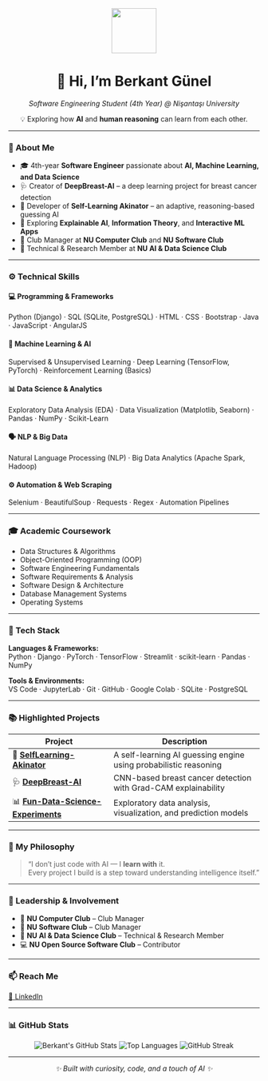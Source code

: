 <div align="center">
  <img src="https://cdn.jsdelivr.net/gh/alohe/avatars/png/toon_4.png" width="90"/>
  <h1>👋 Hi, I’m <strong>Berkant Günel</strong></h1>
  <p><em>Software Engineering Student (4th Year) @ Nişantaşı University</em></p>
  <p>💡 Exploring how <strong>AI</strong> and <strong>human reasoning</strong> can learn from each other.</p>
</div>

---

### 🧠 About Me

- 🎓 4th-year **Software Engineer** passionate about **AI, Machine Learning, and Data Science**  
- 🩺 Creator of **DeepBreast-AI** – a deep learning project for breast cancer detection  
- 🧞 Developer of **Self-Learning Akinator** – an adaptive, reasoning-based guessing AI  
- 🧩 Exploring **Explainable AI**, **Information Theory**, and **Interactive ML Apps**
- 🤝 Club Manager at **NU Computer Club** and **NU Software Club**  
- 🔬 Technical & Research Member at **NU AI & Data Science Club**

---

### ⚙️ Technical Skills

#### 💻 Programming & Frameworks
Python (Django) · SQL (SQLite, PostgreSQL) · HTML · CSS · Bootstrap · Java · JavaScript · AngularJS

#### 🤖 Machine Learning & AI
Supervised & Unsupervised Learning · Deep Learning (TensorFlow, PyTorch) · Reinforcement Learning (Basics)

#### 📊 Data Science & Analytics
Exploratory Data Analysis (EDA) · Data Visualization (Matplotlib, Seaborn) · Pandas · NumPy · Scikit-Learn

#### 🗣️ NLP & Big Data
Natural Language Processing (NLP) · Big Data Analytics (Apache Spark, Hadoop)

#### ⚙️ Automation & Web Scraping
Selenium · BeautifulSoup · Requests · Regex · Automation Pipelines

---

### 🎓 Academic Coursework

- Data Structures & Algorithms  
- Object-Oriented Programming (OOP)  
- Software Engineering Fundamentals  
- Software Requirements & Analysis  
- Software Design & Architecture  
- Database Management Systems  
- Operating Systems  

---

### 🧰 Tech Stack

**Languages & Frameworks:**  
Python · Django · PyTorch · TensorFlow · Streamlit · scikit-learn · Pandas · NumPy  

**Tools & Environments:**  
VS Code · JupyterLab · Git · GitHub · Google Colab · SQLite · PostgreSQL  

---

### 📚 Highlighted Projects

| Project | Description |
|----------|-------------|
| 🧞 **[SelfLearning-Akinator](https://github.com/berkantGunel/SelfLearning-Akinator)** | A self-learning AI guessing engine using probabilistic reasoning |
| 🩺 **[DeepBreast-AI](https://github.com/berkantGunel/DeepBreast-AI)** | CNN-based breast cancer detection with Grad-CAM explainability |
| 📊 **[Fun-Data-Science-Experiments](https://github.com/berkantGunel/Fun-Data-Science-Experiments)** | Exploratory data analysis, visualization, and prediction models |

---

### 🧭 My Philosophy

> “I don’t just code with AI — I **learn with** it.  
> Every project I build is a step toward understanding intelligence itself.”

---

### 🧩 Leadership & Involvement
- 💼 **NU Computer Club** – Club Manager  
- 💼 **NU Software Club** – Club Manager  
- 🔬 **NU AI & Data Science Club** – Technical & Research Member  
- 💻 **NU Open Source Software Club** – Contributor  

---

### 📫 Reach Me
[💼 LinkedIn]([https://www.linkedin.com/in/berkantgunel](https://www.linkedin.com/in/berkant-g%C3%BCnel-37261b308/))  


---

### 📊 GitHub Stats

<div align="center">

![Berkant's GitHub Stats](https://github-readme-stats.vercel.app/api?username=berkantGunel&show_icons=true&theme=tokyonight&count_private=true&hide_border=true)
![Top Languages](https://github-readme-stats.vercel.app/api/top-langs/?username=berkantGunel&layout=compact&theme=tokyonight&hide_border=true)
![GitHub Streak](https://streak-stats.demolab.com?user=berkantGunel&theme=tokyonight&hide_border=true)

</div>

---

<div align="center">
  <i>✨ Built with curiosity, code, and a touch of AI ✨</i>
</div>
